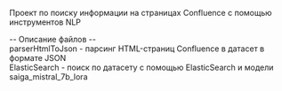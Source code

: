 Проект по поиску информации на страницах Confluence с помощью инструментов NLP  
  
-- Описание файлов --  
parserHtmlToJson - парсинг HTML-страниц Confluence в датасет в формате JSON  
ElasticSearch - поиск по датасету с помощью ElasticSearch и модели saiga_mistral_7b_lora
